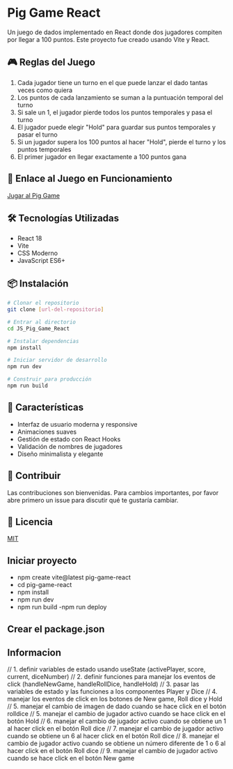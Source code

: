 # Pig Game React

Un juego de dados implementado en React donde dos jugadores compiten por llegar a 100 puntos. Este proyecto fue creado usando Vite y React.

## 🎮 Reglas del Juego

1. Cada jugador tiene un turno en el que puede lanzar el dado tantas veces como quiera
2. Los puntos de cada lanzamiento se suman a la puntuación temporal del turno
3. Si sale un 1, el jugador pierde todos los puntos temporales y pasa el turno
4. El jugador puede elegir "Hold" para guardar sus puntos temporales y pasar el turno
5. Si un jugador supera los 100 puntos al hacer "Hold", pierde el turno y los puntos temporales
6. El primer jugador en llegar exactamente a 100 puntos gana

## 🚀 Enlace al Juego en Funcionamiento

[Jugar al Pig Game](aquí_irá_el_enlace_cuando_se_despliegue)

## 🛠️ Tecnologías Utilizadas

- React 18
- Vite
- CSS Moderno
- JavaScript ES6+

## 📦 Instalación

```bash
# Clonar el repositorio
git clone [url-del-repositorio]

# Entrar al directorio
cd JS_Pig_Game_React

# Instalar dependencias
npm install

# Iniciar servidor de desarrollo
npm run dev

# Construir para producción
npm run build
```

## 🎯 Características

- Interfaz de usuario moderna y responsive
- Animaciones suaves
- Gestión de estado con React Hooks
- Validación de nombres de jugadores
- Diseño minimalista y elegante

## 🤝 Contribuir

Las contribuciones son bienvenidas. Para cambios importantes, por favor abre primero un issue para discutir qué te gustaría cambiar.

## 📝 Licencia

[MIT](https://choosealicense.com/licenses/mit/)

## Iniciar proyecto
- npm create vite@latest pig-game-react
- cd pig-game-react
- npm install
- npm run dev
- npm run build
-npm run deploy



## Crear el package.json


## Informacion 

// 1. definir variables de estado usando useState (activePlayer, score, current, diceNumber)
// 2. definir funciones para manejar los eventos de click (handleNewGame, handleRollDice, handleHold)
// 3. pasar las variables de estado y las funciones a los componentes Player y Dice
// 4. manejar los eventos de click en los botones de New game, Roll dice y Hold
// 5. manejar el cambio de imagen de dado cuando se hace click en el botón rolldice
// 5. manejar el cambio de jugador activo cuando se hace click en el botón Hold
// 6. manejar el cambio de jugador activo cuando se obtiene un 1 al hacer click en el botón Roll dice
// 7. manejar el cambio de jugador activo cuando se obtiene un 6 al hacer click en el botón Roll dice
// 8. manejar el cambio de jugador activo cuando se obtiene un número diferente de 1 o 6 al hacer click en el botón Roll dice
// 9. manejar el cambio de jugador activo cuando se hace click en el botón New game
